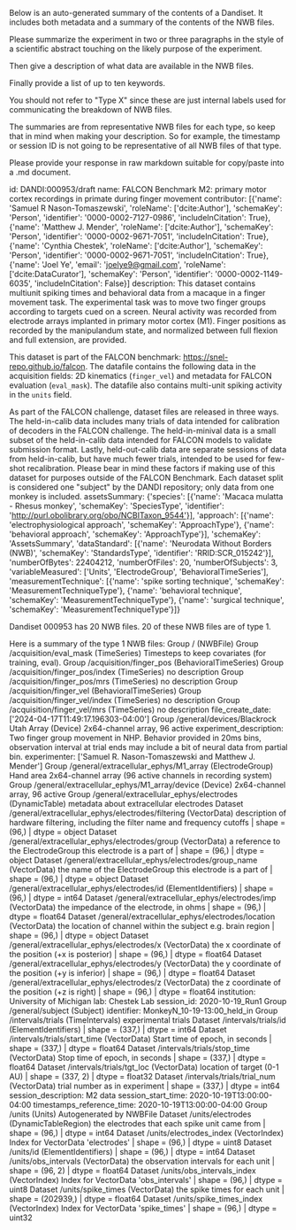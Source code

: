 
Below is an auto-generated summary of the contents of a Dandiset. It includes both metadata and a summary of the contents of the NWB files.

Please summarize the experiment in two or three paragraphs in the style of a scientific abstract touching on the likely purpose of the experiment.

Then give a description of what data are available in the NWB files.

Finally provide a list of up to ten keywords.

You should not refer to "Type X" since these are just internal labels used for communicating the breakdown of NWB files.

The summaries are from representative NWB files for each type, so keep that in mind when making your description. So for example, the timestamp or session ID is not going to be representative of all NWB files of that type.

Please provide your response in raw markdown suitable for copy/paste into a .md document.


id: DANDI:000953/draft
name: FALCON Benchmark M2: primary motor cortex recordings in primate during finger movement
contributor: [{'name': 'Samuel R Nason-Tomaszewski', 'roleName': ['dcite:Author'], 'schemaKey': 'Person', 'identifier': '0000-0002-7127-0986', 'includeInCitation': True}, {'name': 'Matthew J. Mender', 'roleName': ['dcite:Author'], 'schemaKey': 'Person', 'identifier': '0000-0002-9671-7051', 'includeInCitation': True}, {'name': 'Cynthia Chestek', 'roleName': ['dcite:Author'], 'schemaKey': 'Person', 'identifier': '0000-0002-9671-7051', 'includeInCitation': True}, {'name': 'Joel Ye', 'email': 'joelye9@gmail.com', 'roleName': ['dcite:DataCurator'], 'schemaKey': 'Person', 'identifier': '0000-0002-1149-6035', 'includeInCitation': False}]
description: This dataset contains multiunit spiking times and behavioral data from a macaque in a finger movement task. The experimental task was to move two finger groups according to targets cued on a screen. Neural activity was recorded from electrode arrays implanted in primary motor cortex (M1). Finger positions as recorded by the manipulandum state, and normalized between full flexion and full extension, are provided. 

This dataset is part of the FALCON benchmark: https://snel-repo.github.io/falcon. The datafile contains the following data in the acquisition fields: 2D kinematics (`finger_vel`) and metadata for FALCON evaluation (`eval_mask`). The datafile also contains multi-unit spiking activity in the `units` field.

As part of the FALCON challenge, dataset files are released in three ways. The held-in-calib data includes many trials of data intended for calibration of decoders in the FALCON challenge. The held-in-minival data is a small subset of the held-in-calib data intended for FALCON models to validate submission format. Lastly, held-out-calib data are separate sessions of data from held-in-calib, but have much fewer trials, intended to be used for few-shot recalibration. Please bear in mind these factors if making use of this dataset for purposes outside of the FALCON Benchmark. Each dataset split is considered one "subject" by the DANDI repository; only data from one monkey is included.
assetsSummary: {'species': [{'name': 'Macaca mulatta - Rhesus monkey', 'schemaKey': 'SpeciesType', 'identifier': 'http://purl.obolibrary.org/obo/NCBITaxon_9544'}], 'approach': [{'name': 'electrophysiological approach', 'schemaKey': 'ApproachType'}, {'name': 'behavioral approach', 'schemaKey': 'ApproachType'}], 'schemaKey': 'AssetsSummary', 'dataStandard': [{'name': 'Neurodata Without Borders (NWB)', 'schemaKey': 'StandardsType', 'identifier': 'RRID:SCR_015242'}], 'numberOfBytes': 22404212, 'numberOfFiles': 20, 'numberOfSubjects': 3, 'variableMeasured': ['Units', 'ElectrodeGroup', 'BehavioralTimeSeries'], 'measurementTechnique': [{'name': 'spike sorting technique', 'schemaKey': 'MeasurementTechniqueType'}, {'name': 'behavioral technique', 'schemaKey': 'MeasurementTechniqueType'}, {'name': 'surgical technique', 'schemaKey': 'MeasurementTechniqueType'}]}

Dandiset 000953 has 20 NWB files.
20 of these NWB files are of type 1.


Here is a summary of the type 1 NWB files:
  Group / (NWBFile) 
  Group /acquisition/eval_mask (TimeSeries) Timesteps to keep covariates (for training, eval).
  Group /acquisition/finger_pos (BehavioralTimeSeries) 
  Group /acquisition/finger_pos/index (TimeSeries) no description
  Group /acquisition/finger_pos/mrs (TimeSeries) no description
  Group /acquisition/finger_vel (BehavioralTimeSeries) 
  Group /acquisition/finger_vel/index (TimeSeries) no description
  Group /acquisition/finger_vel/mrs (TimeSeries) no description
  file_create_date: ['2024-04-17T11:49:17.196303-04:00']
  Group /general/devices/Blackrock Utah Array (Device) 2x64-channel array, 96 active
  experiment_description: Two finger group movement in NHP. Behavior provided in 20ms bins, observation interval at trial ends may include a bit of neural data from partial bin.
  experimenter: ['Samuel R. Nason-Tomaszewski and Matthew J. Mender']
  Group /general/extracellular_ephys/M1_array (ElectrodeGroup) Hand area 2x64-channel array (96 active channels in recording system)
  Group /general/extracellular_ephys/M1_array/device (Device) 2x64-channel array, 96 active
  Group /general/extracellular_ephys/electrodes (DynamicTable) metadata about extracellular electrodes
  Dataset /general/extracellular_ephys/electrodes/filtering (VectorData) description of hardware filtering, including the filter name and frequency cutoffs | shape = (96,) | dtype = object
  Dataset /general/extracellular_ephys/electrodes/group (VectorData) a reference to the ElectrodeGroup this electrode is a part of | shape = (96,) | dtype = object
  Dataset /general/extracellular_ephys/electrodes/group_name (VectorData) the name of the ElectrodeGroup this electrode is a part of | shape = (96,) | dtype = object
  Dataset /general/extracellular_ephys/electrodes/id (ElementIdentifiers)  | shape = (96,) | dtype = int64
  Dataset /general/extracellular_ephys/electrodes/imp (VectorData) the impedance of the electrode, in ohms | shape = (96,) | dtype = float64
  Dataset /general/extracellular_ephys/electrodes/location (VectorData) the location of channel within the subject e.g. brain region | shape = (96,) | dtype = object
  Dataset /general/extracellular_ephys/electrodes/x (VectorData) the x coordinate of the position (+x is posterior) | shape = (96,) | dtype = float64
  Dataset /general/extracellular_ephys/electrodes/y (VectorData) the y coordinate of the position (+y is inferior) | shape = (96,) | dtype = float64
  Dataset /general/extracellular_ephys/electrodes/z (VectorData) the z coordinate of the position (+z is right) | shape = (96,) | dtype = float64
  institution: University of Michigan
  lab: Chestek Lab
  session_id: 2020-10-19_Run1
  Group /general/subject (Subject) 
  identifier: MonkeyN_10-19-13:00_held_in
  Group /intervals/trials (TimeIntervals) experimental trials
  Dataset /intervals/trials/id (ElementIdentifiers)  | shape = (337,) | dtype = int64
  Dataset /intervals/trials/start_time (VectorData) Start time of epoch, in seconds | shape = (337,) | dtype = float64
  Dataset /intervals/trials/stop_time (VectorData) Stop time of epoch, in seconds | shape = (337,) | dtype = float64
  Dataset /intervals/trials/tgt_loc (VectorData) location of target (0-1 AU) | shape = (337, 2) | dtype = float32
  Dataset /intervals/trials/trial_num (VectorData) trial number as in experiment | shape = (337,) | dtype = int64
  session_description: M2 data
  session_start_time: 2020-10-19T13:00:00-04:00
  timestamps_reference_time: 2020-10-19T13:00:00-04:00
  Group /units (Units) Autogenerated by NWBFile
  Dataset /units/electrodes (DynamicTableRegion) the electrodes that each spike unit came from | shape = (96,) | dtype = int64
  Dataset /units/electrodes_index (VectorIndex) Index for VectorData 'electrodes' | shape = (96,) | dtype = uint8
  Dataset /units/id (ElementIdentifiers)  | shape = (96,) | dtype = int64
  Dataset /units/obs_intervals (VectorData) the observation intervals for each unit | shape = (96, 2) | dtype = float64
  Dataset /units/obs_intervals_index (VectorIndex) Index for VectorData 'obs_intervals' | shape = (96,) | dtype = uint8
  Dataset /units/spike_times (VectorData) the spike times for each unit | shape = (202939,) | dtype = float64
  Dataset /units/spike_times_index (VectorIndex) Index for VectorData 'spike_times' | shape = (96,) | dtype = uint32

